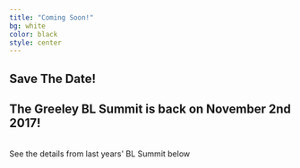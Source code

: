 ```yaml
---
title: "Coming Soon!"
bg: white
color: black
style: center
---
```


## Save The Date!

<i class="fa fa-calendar-check-o" aria-hidden="true"></i>

## The Greeley BL Summit is back on November 2nd 2017!
<br>
See the details from last years' BL Summit below
